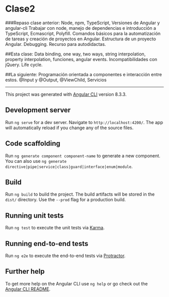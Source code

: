 # Clase2


###Repaso clase anterior: 
Node, npm, TypeScript, Versiones de Angular y angular-cli
Trabajar con node, manejo de dependencias e introducción a TypeScript, Ecmascript, Polyfill.
Comandos básicos para la automatización de tareas y creación de proyectos en Angular. Estructura de un proyecto Angular. Debugging.
Recurso para autodidactas.

##Esta clase:
Data binding, one way, two ways, string interpolation, property interpolation, funciones, angular events. Incompatibilidades con jQuery. Life cycle.

##La siguiente:
Programación orientada a componentes e interacción entre estos. @Input y @Output, @ViewChild, Servicios 


-----
This project was generated with [Angular CLI](https://github.com/angular/angular-cli) version 8.3.3.

## Development server

Run `ng serve` for a dev server. Navigate to `http://localhost:4200/`. The app will automatically reload if you change any of the source files.

## Code scaffolding

Run `ng generate component component-name` to generate a new component. You can also use `ng generate directive|pipe|service|class|guard|interface|enum|module`.

## Build

Run `ng build` to build the project. The build artifacts will be stored in the `dist/` directory. Use the `--prod` flag for a production build.

## Running unit tests

Run `ng test` to execute the unit tests via [Karma](https://karma-runner.github.io).

## Running end-to-end tests

Run `ng e2e` to execute the end-to-end tests via [Protractor](http://www.protractortest.org/).

## Further help

To get more help on the Angular CLI use `ng help` or go check out the [Angular CLI README](https://github.com/angular/angular-cli/blob/master/README.md).
